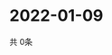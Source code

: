 # 2022-01-09
  共 0条

  <!-- BEGIN -->
  <!-- 最后更新时间Sun Jan 09 2022 05:07:21 GMT+0000 (Coordinated Universal Time) -->
  
  <!-- END -->
  
  